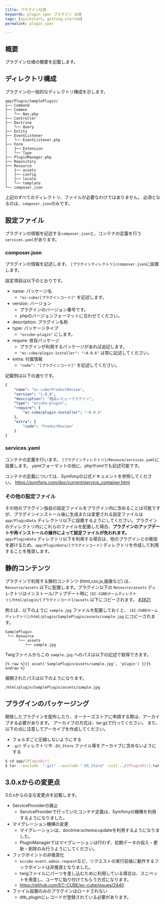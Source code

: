 ```yaml
---
title: プラグイン仕様
keywords: plugin spec プラグイン 仕様
tags: [quickstart, getting_started]
permalink: plugin_spec

---
```


## 概要

プラグイン仕様の概要を記載します。

## ディレクトリ構成

プラグインの一般的なディレクトリ構成を示します。

```
app/Plugin/SamplePlugin/
├── Command
├── Common
│   └── Nav.php
├── Controller
├── Doctrine
│   └── Query
├── Entity
├── EventListener
│   └── EventListener.php
├── Form
│   ├── Extension
│   └── Type
├── PluginManager.php
├── Repository
├── Resource
│   ├── assets
│   ├── config
│   ├── locale
│   └── template
└── composer.json
```

上記のすべてのディレクトリ、ファイルが必要なわけではありません。
必須となるのは、`composer.json`のみです。

## 設定ファイル

プラグインの情報を記述する`composer.json`と、コンテナの定義を行う`services.yaml`があります。

### composer.json

プラグインの情報を記述します。
`[プラグインディレクトリ]/composer.json`に設置します。

設定項目は以下のとおりです。

- name: パッケージ名
    - `"ec-cube/[プラグインコード]"` を記述します。
- version: バージョン
    - プラグインのバージョン番号です。
    - phpのバージョンフォーマットに合わせてください。
- description: プラグイン名称
- type: パッケージタイプ
    - `"eccube-plugin"` にします。
- require: 依存パッケージ
    - プラグインが利用するパッケージがあれば追記します。
    - `"ec-cube/plugin-installer": "~0.0.6"` は常に記述してください。
- extra: 付属情報
    - `"code": "[プラグインコード]"` を記述してください。

記載例は以下の通りです。

```yaml
{
    "name": "ec-cube/ProductReview",
    "version": "1.0.0",
    "description": "商品レビュープラグイン",
    "type": "eccube-plugin",
    "require": {
        "ec-cube/plugin-installer": "~0.0.6"
    },
    "extra": {
        "code": "ProductReview"
    }
}
```

### services.yaml

コンテナの定義を行います。
`[プラグインディレクトリ]/Resouce/services.yaml`に設置します。
yamlフォーマットの他に、phpやxmlでも記述可能です。

コンテナの定義については、Symfonyの公式ドキュメントを参照してください。
https://symfony.com/doc/current/service_container.html

### その他の設定ファイル
その他のプラグイン独自の設定ファイルをプラグイン内に含めることは可能ですが、プラグインインストール後に生成または変更される設定ファイルは `app/PluginData` ディレクトリ以下に設置するようにしてください。プラグインのディレクトリ内にこれらのファイルを配置した場合、**プラグインのアップデートや再インストールの操作によって設定ファイルが失われます。**
`app/PluginData` ディレクトリ以下を利用する場合は、他のプラグインとの衝突を避けるため、`app/PluginData/[プラグインコード]` ディレクトリを作成して利用することを推奨します。

## 静的コンテンツ

プラグインで利用する静的コンテンツ (html,css,js,画像など) は、`Resource/assets` 以下に配置します。プラグイン以下の `Resource/assets` ディレクトリはインストール/アップデート時に `[EC-CUBEホームディレクトリ]/html/plugin/[プラグインコード]/assets` 以下にコピーされます。 [#3821](https://github.com/EC-CUBE/ec-cube/pull/3821)


例えば、以下のように `sample.jpg` ファイルを配置しておくと、 `[EC-CUBEホームディレクトリ]/html/plugin/SamplePlugin/assets/sample.jpg` にコピーされます。

```
SamplePlugin
 └── Resource
      └── assets
         └── sample.jpg
```

Twigファイルからこの `sample.jpg` へのパスは以下の記述で取得できます。

```twig
{% raw %}{{ asset('SamplePlugin/assets/sample.jpg', 'plugin') }}{% endraw %}
```

展開されたパスは以下のようになります。

```
/html/plugin/SamplePlugin/assets/sample.jpg
```


## プラグインのパッケージング

開発したプラグインを配布したり、オーナーズストアに申請する際は、アーカイブする必要があります。
アーカイブの方式は、tar.gzで行ってください。
また、以下の点に注意してアーカイブを作成してください。
- フォルダごと圧縮しないようにする
- `.git` ディレクトリや `.DS_Store` ファイル等をアーカイブに含めないようにする

```bash
$ cd app/[PluginDir]
$ tar --exclude  ".git" --exclude ".DS_Store" -cvzf ../[PluginDir].tar.gz *
```

## 3.0.xからの変更点

3.0.xからの主な変更点を記載します。

- ServiceProviderの廃止
    - ServiceProviderで行っていたコンテナ定義は、Symfonyの機構を利用するようになりました。
- マイグレーション機構の変更
    - マイグレーションは、doctrine:schema:updateを利用するようになりました。
    - PluginManagerではマイグレーションは行わず、初期データの投入・更新・削除のみ行うようにしてください。
- フックポイントの非推奨化
    - `eccube.event.admin.request`など、リクエストの実行前後に動作するフックポイントは非推奨となりました。
    - twigファイルにパーツを差し込むために利用している場合は、スニペットを用意し、ユーザに貼り付けてもらう方式になります。
    - https://github.com/EC-CUBE/ec-cube/issues/2440
- ファイル設置のみのプラグインはロードされない
    - dtb_pluginにレコードが登録されている必要があります。
